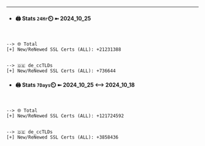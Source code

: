 

---
- #### 🖨️ **Stats** `24Hr`⏲️ ➼ 2024_10_25
```console


--> 🌐 Total
[+] New/ReNewed SSL Certs (ALL): +21231388


--> 🇩🇪 de_ccTLDs
[+] New/ReNewed SSL Certs (ALL): +736644

```

- #### 🖨️ **Stats** `7Days`⏲️ ➼ 2024_10_25 <--> 2024_10_18
```console


--> 🌐 Total
[+] New/ReNewed SSL Certs (ALL): +121724592


--> 🇩🇪 de_ccTLDs
[+] New/ReNewed SSL Certs (ALL): +3858436

```

